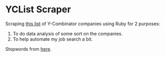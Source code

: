 YCList Scraper
=======================

Scraping [this list](http://yclist.com/) of Y-Combinator companies using Ruby for 2 purposes:

1. To do data analysis of some sort on the companies.
2. To help automate my job search a bit.

Stopwords from [here](http://jmlr.org/papers/volume5/lewis04a/a11-smart-stop-list/english.stop).